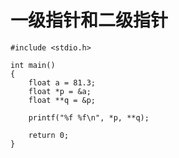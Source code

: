 # 一级指针和二级指针

```{code-block} c
#include <stdio.h>

int main()
{
    float a = 81.3;
    float *p = &a;
    float **q = &p;

    printf("%f %f\n", *p, **q);

    return 0;
}
```

